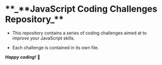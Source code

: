 # **\_**JavaScript Coding Challenges Repository\_\*\*

- This repository contains a series of coding challenges aimed at to improve your JavaScript skills.

- Each challenge is contained in its own file.

**_Happy coding!_** 🚀
